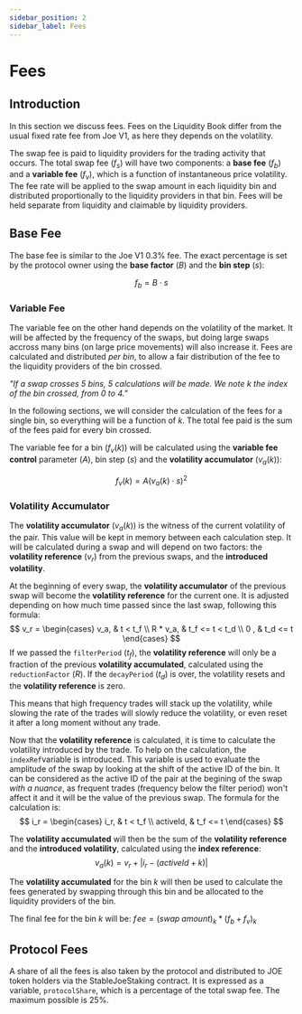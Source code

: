 ```yaml
---
sidebar_position: 2
sidebar_label: Fees
---
```


# Fees

## Introduction

In this section we discuss fees. Fees on the Liquidity Book differ from the usual fixed rate fee from Joe V1, as here they depends on the volatility.

The swap fee is paid to liquidity providers for the trading activity that occurs. The total swap fee ($f_s$) will have two components: a **base fee** ($f_b$) and a **variable fee** ($f_v$), which is a function of instantaneous price volatility. The fee rate will be applied to the swap amount in each liquidity bin and distributed proportionally to the liquidity providers in that bin. Fees will be held separate from liquidity and claimable by liquidity providers.

## Base Fee

The base fee is similar to the Joe V1 0.3% fee. The exact percentage is set by the protocol owner using the **base factor** ($B$) and the **bin step** ($s$):

$$
f_b = B \cdot s
$$

### Variable Fee

The variable fee on the other hand depends on the volatility of the market. It will be affected by the frequency of the swaps, but doing large swaps accross many bins (on large price movements) will also increase it. Fees are calculated and distributed *per bin*, to allow a fair distribution of the fee to the liquidity providers of the bin crossed. 

*"If a swap crosses 5 bins, 5 calculations will be made. We note $k$ the index of the bin crossed, from 0 to 4."*

In the following sections, we will consider the calculation of the fees for a single bin, so everything will be a function of $k$. The total fee paid is the sum of the fees paid for every bin crossed.

The variable fee for a bin ($f_v(k)$) will be calculated using the **variable fee control** parameter ($A$), bin step ($s$) and the **volatility accumulator** ($v_a(k)$):

$$
f_v(k) = A(v_a(k) \cdot s) ^ 2
$$

### Volatility Accumulator

The **volatility accumulator** ($v_a(k)$) is the witness of the current volatility of the pair. This value will be kept in memory between each calculation step. It will be calculated during a swap and will depend on two factors: the **volatility reference** ($v_r$) from the previous swaps, and the **introduced volatility**.

At the beginning of every swap, the **volatility accumulator** of the previous swap will become the **volatility reference** for the current one. It is adjusted depending on how much time passed since the last swap, following this formula:
$$
 v_r = \begin{cases}
          v_a, & t < t_f \\
          R * v_a, & t_f <= t < t_d \\
          0 , & t_d <= t
        \end{cases}
$$
If we passed the `filterPeriod` ($t_f$), the **volatility reference** will only be a fraction of the previous **volatility accumulated**, calculated using the `reductionFactor` ($R$). If the `decayPeriod` ($t_d$) is over, the volatility resets and the **volatility reference** is zero.

This means that high frequency trades will stack up the volatility, while slowing the rate of the trades will slowly reduce the volatility, or even reset it after a long moment without any trade.

Now that the **volatility reference** is calculated, it is time to calculate the volatility introduced by the trade. To help on the calculation, the `indexRef`variable is introduced. This variable is used to evaluate the amplitude of the swap by looking at the shift of the active ID of the bin. It can be considered as the active ID of the pair at the begining of the swap *with a nuance*, as frequent trades (frequency below the filter period) won't affect it and it will be the value of the previous swap. The formula for the calculation is:
$$
i_r = \begin{cases}
        i_r, & t < t_f \\
        activeId, & t_f <= t
      \end{cases}
$$

The **volatility accumulated** will then be the sum of the **volatility reference** and the **introduced volatility**, calculated using the **index reference**:
$$
v_a(k) = v_r + |i_r - (activeId + k)|
$$

The **volatility accumulated** for the bin $k$ will then be used to calculate the fees generated by swapping through this bin and be allocated to the liquidity providers of the bin.

The final fee for the bin $k$ will be:
$f\!ee = (swap\;amount)_k * (f_b + f_v)_k$

## Protocol Fees

A share of all the fees is also taken by the protocol and distributed to JOE token holders via the StableJoeStaking contract. It is expressed as a variable, `protocolShare`, which is a percentage of the total swap fee. The maximum possible is 25%.

